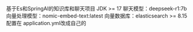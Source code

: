基于Es和SpringAI的知识库和聊天项目
JDK >= 17
聊天模型：deepseek-r1:7b
向量处理模型：nomic-embed-text:latest
向量数据库：elasticsearch >= 8.15
配置在 application.yml改成自己的